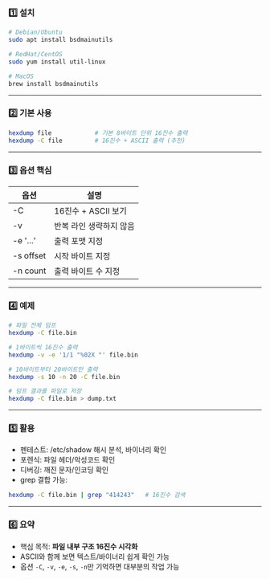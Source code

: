 ### 1️⃣ 설치

```bash
# Debian/Ubuntu
sudo apt install bsdmainutils

# RedHat/CentOS
sudo yum install util-linux

# MacOS
brew install bsdmainutils
```

---

### 2️⃣ 기본 사용

```bash
hexdump file            # 기본 8바이트 단위 16진수 출력
hexdump -C file         # 16진수 + ASCII 출력 (추천)
```

---

### 3️⃣ 옵션 핵심

| 옵션      | 설명                    |
| --------- | ----------------------- |
| -C        | 16진수 + ASCII 보기     |
| -v        | 반복 라인 생략하지 않음 |
| -e '...'  | 출력 포맷 지정          |
| -s offset | 시작 바이트 지정        |
| -n count  | 출력 바이트 수 지정     |

---

### 4️⃣ 예제

```bash
# 파일 전체 덤프
hexdump -C file.bin

# 1바이트씩 16진수 출력
hexdump -v -e '1/1 "%02X "' file.bin

# 10바이트부터 20바이트만 출력
hexdump -s 10 -n 20 -C file.bin

# 덤프 결과를 파일로 저장
hexdump -C file.bin > dump.txt
```

---

### 5️⃣ 활용

- 펜테스트: /etc/shadow 해시 분석, 바이너리 확인
- 포렌식: 파일 헤더/악성코드 확인
- 디버깅: 깨진 문자/인코딩 확인
- grep 결합 가능:

```bash
hexdump -C file.bin | grep "414243"   # 16진수 검색
```

---

### 6️⃣ 요약

- 핵심 목적: **파일 내부 구조 16진수 시각화**
- ASCII와 함께 보면 텍스트/바이너리 쉽게 확인 가능
- 옵션 `-C`, `-v`, `-e`, `-s`, `-n`만 기억하면 대부분의 작업 가능
